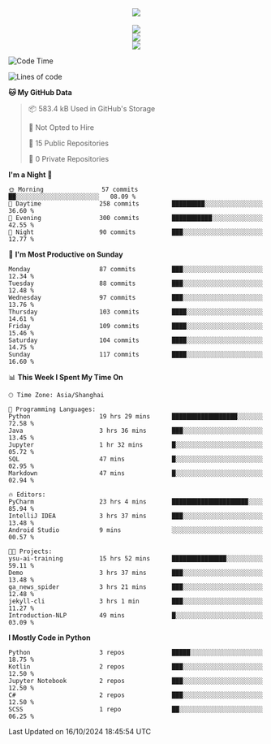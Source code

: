 <div align="center">
  <img src="https://readme-typing-svg.demolab.com?font=Zhi+Mang+Xing&size=40&pause=1000&color=000000&center=true&vCenter=true&lines=Baymax%E5%B0%8F%E6%8C%AF;Hello%20World"/><br/>
  <br/>
  <img src="https://skillicons.dev/icons?i=java,kotlin,python,c,cpp,html,css,javascript" /><br/>
  <img src="https://skillicons.dev/icons?i=spring,vue,pytorch,maven,gradle,mysql,sqlite,linux" /><br/>
  <img src="https://skillicons.dev/icons?i=idea,pycharm,webstorm,androidstudio,vscode,git,vim,md" /><br/>
</div>

<!--START_SECTION:waka-->
![Code Time](http://img.shields.io/badge/Code%20Time-365%20hrs%2040%20mins-blue)

![Lines of code](https://img.shields.io/badge/From%20Hello%20World%20I%27ve%20Written-5.3%20million%20lines%20of%20code-blue)

**🐱 My GitHub Data** 

> 📦 583.4 kB Used in GitHub's Storage 
 > 
> 🚫 Not Opted to Hire
 > 
> 📜 15 Public Repositories 
 > 
> 🔑 0 Private Repositories 
 > 
**I'm a Night 🦉** 

```text
🌞 Morning                57 commits          ██░░░░░░░░░░░░░░░░░░░░░░░   08.09 % 
🌆 Daytime                258 commits         █████████░░░░░░░░░░░░░░░░   36.60 % 
🌃 Evening                300 commits         ███████████░░░░░░░░░░░░░░   42.55 % 
🌙 Night                  90 commits          ███░░░░░░░░░░░░░░░░░░░░░░   12.77 % 
```
📅 **I'm Most Productive on Sunday** 

```text
Monday                   87 commits          ███░░░░░░░░░░░░░░░░░░░░░░   12.34 % 
Tuesday                  88 commits          ███░░░░░░░░░░░░░░░░░░░░░░   12.48 % 
Wednesday                97 commits          ███░░░░░░░░░░░░░░░░░░░░░░   13.76 % 
Thursday                 103 commits         ████░░░░░░░░░░░░░░░░░░░░░   14.61 % 
Friday                   109 commits         ████░░░░░░░░░░░░░░░░░░░░░   15.46 % 
Saturday                 104 commits         ████░░░░░░░░░░░░░░░░░░░░░   14.75 % 
Sunday                   117 commits         ████░░░░░░░░░░░░░░░░░░░░░   16.60 % 
```


📊 **This Week I Spent My Time On** 

```text
🕑︎ Time Zone: Asia/Shanghai

💬 Programming Languages: 
Python                   19 hrs 29 mins      ██████████████████░░░░░░░   72.58 % 
Java                     3 hrs 36 mins       ███░░░░░░░░░░░░░░░░░░░░░░   13.45 % 
Jupyter                  1 hr 32 mins        █░░░░░░░░░░░░░░░░░░░░░░░░   05.72 % 
SQL                      47 mins             █░░░░░░░░░░░░░░░░░░░░░░░░   02.95 % 
Markdown                 47 mins             █░░░░░░░░░░░░░░░░░░░░░░░░   02.94 % 

🔥 Editors: 
PyCharm                  23 hrs 4 mins       █████████████████████░░░░   85.94 % 
IntelliJ IDEA            3 hrs 37 mins       ███░░░░░░░░░░░░░░░░░░░░░░   13.48 % 
Android Studio           9 mins              ░░░░░░░░░░░░░░░░░░░░░░░░░   00.57 % 

🐱‍💻 Projects: 
ysu-ai-training          15 hrs 52 mins      ███████████████░░░░░░░░░░   59.11 % 
Demo                     3 hrs 37 mins       ███░░░░░░░░░░░░░░░░░░░░░░   13.48 % 
ga_news_spider           3 hrs 21 mins       ███░░░░░░░░░░░░░░░░░░░░░░   12.48 % 
jekyll-cli               3 hrs 1 min         ███░░░░░░░░░░░░░░░░░░░░░░   11.27 % 
Introduction-NLP         49 mins             █░░░░░░░░░░░░░░░░░░░░░░░░   03.09 % 
```

**I Mostly Code in Python** 

```text
Python                   3 repos             █████░░░░░░░░░░░░░░░░░░░░   18.75 % 
Kotlin                   2 repos             ███░░░░░░░░░░░░░░░░░░░░░░   12.50 % 
Jupyter Notebook         2 repos             ███░░░░░░░░░░░░░░░░░░░░░░   12.50 % 
C#                       2 repos             ███░░░░░░░░░░░░░░░░░░░░░░   12.50 % 
SCSS                     1 repo              ██░░░░░░░░░░░░░░░░░░░░░░░   06.25 % 
```




 Last Updated on 16/10/2024 18:45:54 UTC
<!--END_SECTION:waka-->





